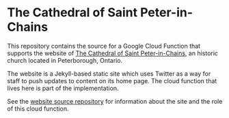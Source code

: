 # The Cathedral of Saint Peter-in-Chains

This repository contains the source for a Google Cloud Function that supports the website of [The Cathedral of Saint Peter-in-Chains](https://stpeterspeterborough.ca/), an historic church located in Peterborough, Ontario.

The website is a Jekyll-based static site which uses Twitter as a way for staff to push updates to content on its home page. The cloud function that lives here is part of the implementation.

See the [website source repository](https://github.com/stpeterinchains/stpeterinchains.github.io) for information about the site and the role of this cloud function.
